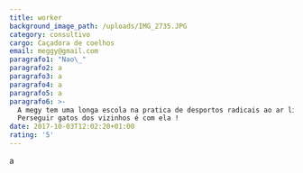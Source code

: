 ```yaml
---
title: worker
background_image_path: /uploads/IMG_2735.JPG
category: consultivo
cargo: Caçadora de coelhos
email: meggy@gmail.com
paragrafo1: "Nao\_"
paragrafo2: a
paragrafo3: a
paragrafo4: a
paragrafo5: a
paragrafo6: >-
  A megy tem uma longa escola na pratica de desportos radicais ao ar livre.
  Perseguir gatos dos vizinhos é com ela !
date: 2017-10-03T12:02:20+01:00
rating: '5'
---
```

a
